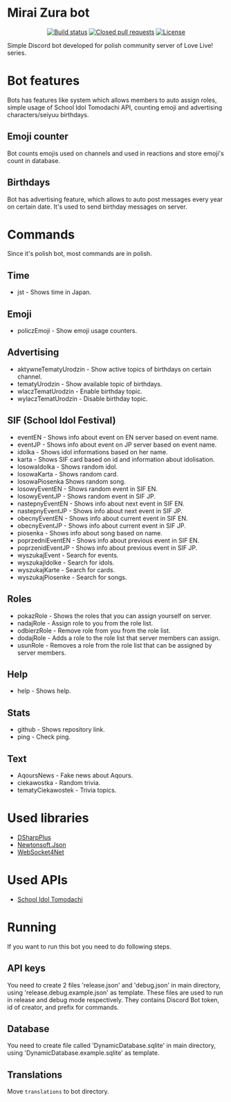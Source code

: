 # Mirai Zura bot
<p align="center">
<a href="https://travis-ci.org/AzuxDario/MiraiZuraBot"><img src="https://travis-ci.org/AzuxDario/MiraiZuraBot.svg?branch=master" alt="Build status"></img></a>
<a href="https://github.com/AzuxDario/MiraiZuraBot/pulls?q=is%3Apr+is%3Aclosed"><img src="https://img.shields.io/github/issues-pr-closed-raw/AzuxDario/MiraiZuraBot" alt="Closed pull requests"></img></a>
<a href="https://github.com/AzuxDario/MiraiZuraBot/blob/master/LICENSE"><img src="https://img.shields.io/github/license/AzuxDario/MiraiZuraBot" alt="License"></img></a>
</p>

Simple Discord bot developed for polish community server of Love Live! series.

# Bot features
Bots has features like system which allows members to auto assign roles, simple usage of School Idol Tomodachi API, counting emoji and advertising characters/seiyuu birthdays.

## Emoji counter
Bot counts emojis used on channels and used in reactions and store emoji's count in database.

## Birthdays
Bot has advertising feature, which allows to auto post messages every year on certain date. It's used to send birthday messages on server.

# Commands
Since it's polish bot, most commands are in polish.
## Time
  * jst - Shows time in Japan.
## Emoji
  * policzEmoji - Show emoji usage counters.
## Advertising
  * aktywneTematyUrodzin - Show active topics of birthdays on certain channel.
  * tematyUrodzin - Show available topic of birthdays.
  * wlaczTematUrodzin - Enable birthday topic.
  * wylaczTematUrodzin - Disable birthday topic.
## SIF (School Idol Festival)
  * eventEN - Shows info about event on EN server based on event name.
  * eventJP - Shows info about event on JP server based on event name.
  * idolka - Shows idol informations based on her name.
  * karta - Shows SIF card based on id and information about idolisation.
  * losowaIdolka - Shows random idol.
  * losowaKarta - Shows random card.
  * losowaPiosenka  Shows random song.
  * losowyEventEN - Shows random event in SIF EN.
  * losowyEventJP - Shows random event in SIF JP.
  * nastepnyEventEN - Shows info about next event in SIF EN.
  * nastepnyEventJP - Shows info about next event in SIF JP.
  * obecnyEventEN - Shows info about current event in SIF EN.
  * obecnyEventJP - Shows info about current event in SIF JP.
  * piosenka - Shows info about song based on name.
  * poprzedniEventEN - Shows info about previous event in SIF EN.
  * poprzenidEventJP - Shows info about previous event in SIF JP.
  * wyszukajEvent - Search for events.
  * wyszukajIdolke - Search for idols.
  * wyszukajKarte - Search for cards.
  * wyszukajPiosenke - Search for songs.
## Roles
  * pokazRole - Shows the roles that you can assign yourself on server.
  * nadajRole - Assign role to you from the role list.
  * odbierzRole - Remove role from you from the role list.
  * dodajRole - Adds a role to the role list that server members can assign.
  * usunRole - Removes a role from the role list that can be assigned by server members.
## Help
  * help - Shows help.
## Stats
  * github - Shows repository link.
  * ping - Check ping.
## Text
  * AqoursNews - Fake news about Aqours.
  * ciekawostka - Random trivia.
  * tematyCiekawostek - Trivia topics.
 
# Used libraries
  * [DSharpPlus](https://github.com/DSharpPlus/DSharpPlus)
  * [Newtonsoft.Json](https://github.com/JamesNK/Newtonsoft.Json)
  * [WebSocket4Net](https://github.com/kerryjiang/WebSocket4Net)

# Used APIs
  * [School Idol Tomodachi](https://github.com/MagiCircles/SchoolIdolAPI/wiki/LoveLive!-School-Idol-API)


# Running
If you want to run this bot you need to do following steps.
## API keys
You need to create 2 files 'release.json' and 'debug.json' in main directory, using 'release.debug.example.json' as template. These files are used to run in release and debug mode respectively. They contains Discord Bot token, id of creator, and prefix for commands.
## Database
You need to create file called 'DynamicDatabase.sqlite' in main directory, using 'DynamicDatabase.example.sqlite' as template.
## Translations
Move `translations` to bot directory.